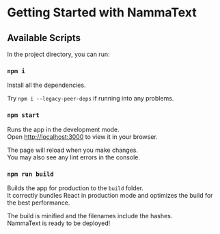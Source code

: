 # Getting Started with NammaText

## Available Scripts

In the project directory, you can run:

### `npm i`

Install all the dependencies.

Try `npm i --legacy-peer-deps` if running into any problems.

### `npm start`

Runs the app in the development mode.\
Open [http://localhost:3000](http://localhost:3000) to view it in your browser.

The page will reload when you make changes.\
You may also see any lint errors in the console.

### `npm run build`

Builds the app for production to the `build` folder.\
It correctly bundles React in production mode and optimizes the build for the best performance.

The build is minified and the filenames include the hashes.\
NammaText is ready to be deployed!
